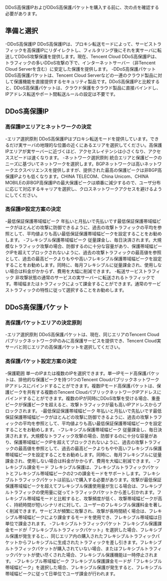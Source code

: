 
DDoS高保護IPおよびDDoS高保護パケットを購入する前に、次の点を確認する必要があります。

## 準備と選択
-DDoS高保護IP
DDoS高保護IPは、プロキシ転送モードによって、サービストラフィックを高保護IPにリダイレクトし、フィルタリング後にそれを実サーバに転送してDDoS攻撃保護を提供します。現在、Tencent Cloud DDoS高保護IPは、トラフィックの多いDDoS攻撃の下で、インターネットサーバー（非Tencent Cloud Serverを含む）に安定した保護を提供します。
-DDoS高保護パケット
DDoS高保護パケットは、Tencent Cloud Serverなどの一連のクラウド製品に対して保護機能を直接提供するセキュリティ製品です。DDoS高保護IPと比較すると、DDoS高保護パケットは、クラウド保護をクラウド製品に直接バインドし、IPアドレス転送やポート間転送ルールの設定は不要です。

## DDoS高保護IP
### 高保護IPエリアとネットワークの決定
 -エリア選択原則
DDoS高保護IPはプロキシ転送モードを提供しています。できるだけ実サーバの地理的な位置の近くにあるエリアを選択してください。高保護IPエリアが実サーバーに近づくほど、アクセスレイテンシは小さくなり、アクセススピードは速くなります。
 -ネットワーク選択原則
統合エリアと保護ピークのニーズに基づいてネットワークを選択します。BGPネットワークは高いネットワークエクスペリエンスを提供しますが、提供された最高の保護ピークは非BGP高保護IPよりも低くなります。CHINA TELECOM、China Unicom、CHINA MOBILEの非BGP高保護IPの最大保護ピークは順番に減少するので、ユーザ分布に応じて対応するキャリアを選択し、クロスネットワークアクセスを避けるようにしてください。

### 高保護IP設定方案の決定
 -最低保証保護帯域幅ピーク
 年払いと月払いで先払いです最低保証保護帯域幅ピークがほとんどの攻撃に防御できるように、過去の攻撃トラフィックの平均を参照として、平均値よりも高い最低保証保護帯域幅ピークを設定することをお勧めします。
 -フレキシブル保護帯域幅ピーク
 従量課金し、毎日決済されます。大規模なトラフィック攻撃の場合、防御するのに十分な容量があり、保護帯域幅ピークIPを超えてブロックされないように、過去の攻撃トラフィックの最高値を参照として、過去の最高ピークよりもやや高いフレキシブル保護帯域幅ピークを設定することをお勧めします。同時に、毎月フレキシブルに従量課金され、使用しない場合は料金がかからず、費用を大幅に削減できます。
 -転送サービストラフィック
 非攻撃状態の通常のサービスの実サーバーに転送されるトラフィックです。帯域幅またはトラフィックによって課金することができます。通常のサービストラフィックの特性に従って選択することをお勧めします。

## DDoS高保護パケット
### 高保護パケットエリアの決定原則
 -エリア選択原則
	DDoS高保護パケットは、現在、同じエリアのTencent CloudパブリックネットワークIPのみに高保護サービスを提供でき、Tencent Cloud実サーバと同じエリアの高保護パケットを選択してください。
	
### 高保護パケット設定方案の決定
-保護範囲
単一のIPまたは複数のIPを選択できます。単一IPモード高保護パケットは、排他的な保護ピークを持つ1つのTencent CloudパブリックネットワークIPアドレスにバインドすることができます。複数IPモード高保護パケットは、保護ピークを共有する複数のTencent CloudパブリックネットワークIPアドレスにバインドすることができます。複数のIPが同時にDDoS攻撃を受ける場合、重畳ピークが保護ピークを超えると、攻撃トラフィックが最も高いIPアドレスからブロックされます。
-最低保証保護帯域幅ピーク
 年払いと月払いで先払いです最低保証保護帯域幅ピークがほとんどの攻撃に防御できるように、過去の攻撃トラフィックの平均を参照として、平均値よりも高い最低保証保護帯域幅ピークを設定することをお勧めします。
-フレキシブル保護帯域幅ピーク
従量課金し、毎日決済されます。大規模なトラフィック攻撃の場合、防御するのに十分な容量があり、保護帯域幅ピークIPを超えてブロックされないように、過去の攻撃トラフィックの最高値を参照として、過去の最高ピークよりもやや高いフレキシブル保護帯域幅ピークを設定することをお勧めします。同時に、毎月フレキシブルに従量課金され、使用しない場合は料金がかからず、費用を大幅に削減できます。
-フレキシブル課金モード
フレキシブル保護は、フレキシブルトラフィックパケットとフレキシブル帯域幅ピークの2つの課金モードをサポートします。フレキシブルトラフィックパケットは前払いで購入する必要があります。攻撃が最低保証保護帯域幅ピークを超えてフレキシブル保護使用量が生じる場合は、フレキシブルトラフィックの使用量に従ってトラフィックパケットから差し引かれます。フレキシブル帯域幅モードと比較すると、攻撃頻度が低く、攻撃帯域幅ピークが高く、持続時間が短いシナリオに対して、ユーザーのフレキシブル保護料金を著しく削減できます。サービスが頻繁に攻撃され、攻撃が長時間続く場合は、フレキシブル帯域幅ピークにより課金するモードを使用でき、フレキシブル帯域幅は日単位で課金されます。
-フレキシブルトラフィックパケット
フレキシブル保護課金モードが「フレキシブルトラフィックパケット」を選択した場合、フレキシブル保護が発生すると、、同じエリア内の購入されたフレキシブルトラフィックパケットからフレキシブルに生成されたトラフィックを差し引きます。フレキシブルトラフィックパケットが購入されていない場合、またはフレキシブルトラフィックパケットが使い尽くされた場合、フレキシブル保護機能は一時停止されます。
-フレキシブル帯域幅ピーク
フレキシブル保護課金モードが「フレキシブル帯域幅ピーク」を選択した場合、フレキシブル保護が発生すると、フレキシブル帯域幅ピークに従って日単位でユーザ課金が行われます。

